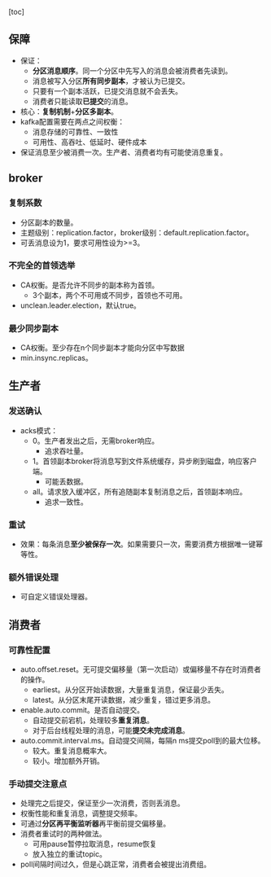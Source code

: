 [toc]
## 保障 ##
- 保证：
	- **分区消息顺序**。同一个分区中先写入的消息会被消费者先读到。
	- 消息被写入分区**所有同步副本**，才被认为已提交。
	- 只要有一个副本活跃，已提交消息就不会丢失。
	- 消费者只能读取**已提交**的消息。
- 核心：**复制机制**+**分区多副本**。
- kafka配置需要在两点之间权衡：
  - 消息存储的可靠性、一致性<br>
  - 可用性、高吞吐、低延时、硬件成本
- 保证消息至少被消费一次。生产者、消费者均有可能使消息重复。

## broker ##
### 复制系数 ###
- 分区副本的数量。
- 主题级别：replication.factor，broker级别：default.replication.factor。
- 可丢消息设为1，要求可用性设为>=3。

### 不完全的首领选举 ###
- CA权衡。是否允许不同步的副本称为首领。
  - 3个副本，两个不可用或不同步，首领也不可用。
- unclean.leader.election，默认true。

### 最少同步副本 ###
- CA权衡。至少存在n个同步副本才能向分区中写数据
- min.insync.replicas。

## 生产者 ##
### 发送确认 ###
- acks模式：
  - 0。生产者发出之后，无需broker响应。
    - 追求吞吐量。
  - 1。首领副本broker将消息写到文件系统缓存，异步刷到磁盘，响应客户端。
    - 可能丢数据。
  - all。请求放入缓冲区，所有追随副本复制消息之后，首领副本响应。
    - 追求一致性。

### 重试 ###
- 效果：每条消息**至少被保存一次**。如果需要只一次，需要消费方根据唯一键幂等性。

### 额外错误处理 ###
- 可自定义错误处理器。

## 消费者 ##
### 可靠性配置 ###
- auto.offset.reset。无可提交偏移量（第一次启动）或偏移量不存在时消费者的操作。
  - earliest。从分区开始读数据，大量重复消息，保证最少丢失。
  - latest。从分区末尾开读数据，减少重复，错过更多消息。
- enable.auto.commit。是否自动提交。
  - 自动提交前宕机，处理较多**重复消息**。
  - 对于后台线程处理的消息，可能**提交未完成消息**。
- auto.commit.interval.ms。自动提交间隔，每隔n ms提交poll到的最大位移。
  - 较大。重复消息概率大。
  - 较小。增加额外开销。

### 手动提交注意点 ###
- 处理完之后提交，保证至少一次消费，否则丢消息。
- 权衡性能和重复消息，调整提交频率。
- 可通过**分区再平衡监听器**再平衡前提交偏移量。
- 消费者重试时的两种做法。
  - 可用pause暂停拉取消息，resume恢复
  - 放入独立的重试topic。
- poll间隔时间过久，但是心跳正常，消费者会被提出消费组。